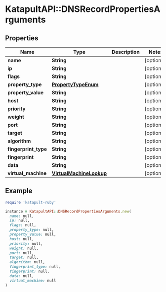 # KatapultAPI::DNSRecordPropertiesArguments

## Properties

| Name | Type | Description | Notes |
| ---- | ---- | ----------- | ----- |
| **name** | **String** |  | [optional] |
| **ip** | **String** |  | [optional] |
| **flags** | **String** |  | [optional] |
| **property_type** | [**PropertyTypeEnum**](PropertyTypeEnum.md) |  | [optional] |
| **property_value** | **String** |  | [optional] |
| **host** | **String** |  | [optional] |
| **priority** | **String** |  | [optional] |
| **weight** | **String** |  | [optional] |
| **port** | **String** |  | [optional] |
| **target** | **String** |  | [optional] |
| **algorithm** | **String** |  | [optional] |
| **fingerprint_type** | **String** |  | [optional] |
| **fingerprint** | **String** |  | [optional] |
| **data** | **String** |  | [optional] |
| **virtual_machine** | [**VirtualMachineLookup**](VirtualMachineLookup.md) |  | [optional] |

## Example

```ruby
require 'katapult-ruby'

instance = KatapultAPI::DNSRecordPropertiesArguments.new(
  name: null,
  ip: null,
  flags: null,
  property_type: null,
  property_value: null,
  host: null,
  priority: null,
  weight: null,
  port: null,
  target: null,
  algorithm: null,
  fingerprint_type: null,
  fingerprint: null,
  data: null,
  virtual_machine: null
)
```

